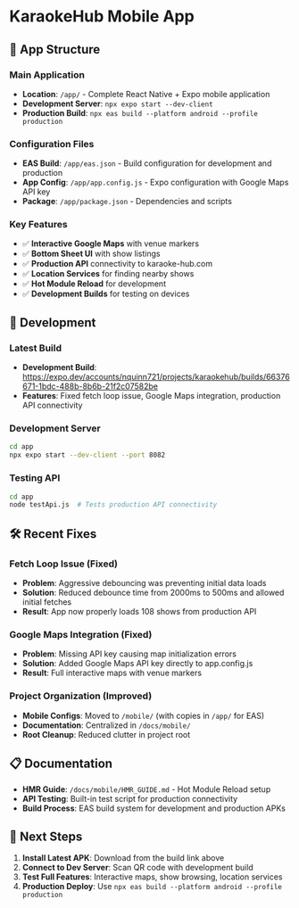 # KaraokeHub Mobile App

## 📱 App Structure

### Main Application
- **Location**: `/app/` - Complete React Native + Expo mobile application
- **Development Server**: `npx expo start --dev-client`
- **Production Build**: `npx eas build --platform android --profile production`

### Configuration Files
- **EAS Build**: `/app/eas.json` - Build configuration for development and production
- **App Config**: `/app/app.config.js` - Expo configuration with Google Maps API key
- **Package**: `/app/package.json` - Dependencies and scripts

### Key Features
- ✅ **Interactive Google Maps** with venue markers
- ✅ **Bottom Sheet UI** with show listings
- ✅ **Production API** connectivity to karaoke-hub.com
- ✅ **Location Services** for finding nearby shows
- ✅ **Hot Module Reload** for development
- ✅ **Development Builds** for testing on devices

## 🚀 Development

### Latest Build
- **Development Build**: https://expo.dev/accounts/nquinn721/projects/karaokehub/builds/66376671-1bdc-488b-8b6b-21f2c07582be
- **Features**: Fixed fetch loop issue, Google Maps integration, production API connectivity

### Development Server
```bash
cd app
npx expo start --dev-client --port 8082
```

### Testing API
```bash
cd app
node testApi.js  # Tests production API connectivity
```

## 🛠️ Recent Fixes

### Fetch Loop Issue (Fixed)
- **Problem**: Aggressive debouncing was preventing initial data loads
- **Solution**: Reduced debounce time from 2000ms to 500ms and allowed initial fetches
- **Result**: App now properly loads 108 shows from production API

### Google Maps Integration (Fixed)
- **Problem**: Missing API key causing map initialization errors
- **Solution**: Added Google Maps API key directly to app.config.js
- **Result**: Full interactive maps with venue markers

### Project Organization (Improved)
- **Mobile Configs**: Moved to `/mobile/` (with copies in `/app/` for EAS)
- **Documentation**: Centralized in `/docs/mobile/`
- **Root Cleanup**: Reduced clutter in project root

## 📋 Documentation

- **HMR Guide**: `/docs/mobile/HMR_GUIDE.md` - Hot Module Reload setup
- **API Testing**: Built-in test script for production connectivity
- **Build Process**: EAS build system for development and production APKs

## 🔧 Next Steps

1. **Install Latest APK**: Download from the build link above
2. **Connect to Dev Server**: Scan QR code with development build
3. **Test Full Features**: Interactive maps, show browsing, location services
4. **Production Deploy**: Use `npx eas build --platform android --profile production`
